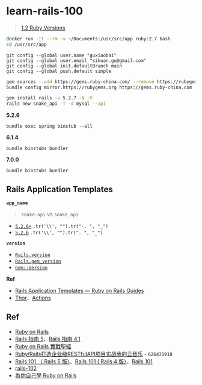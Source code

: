 # learn-rails-100

> [1.2 Ruby Versions](https://guides.rubyonrails.org/upgrading_ruby_on_rails.html#ruby-versions)


```bash
docker run -it --rm -v ~/Documents:/usr/src/app ruby:2.7 bash
cd /usr/src/app
```

```
git config --global user.name "guxiaobai"
git config --global user.email "sikuan.gu@gmail.com"
git config --global init.defaultBranch main
git config --global push.default simple
```

```bash
gem sources --add https://gems.ruby-china.com/ --remove https://rubygems.org/
bundle config mirror.https://rubygems.org https://gems.ruby-china.com
```


```bash
gem install rails -v 5.2.7 -N -V
rails new snake_api -T -d mysql --api
```

**5.2.6**

```
bundle exec spring binstub --all
```

**6.1.4**

```
bundle binstubs bundler
```

**7.0.0**

```
bundle binstubs bundler
```



## Rails Application Templates

**`app_name`**

> `snake-api` vs `snake_api`

* [`5.2.6+`](https://github.com/rails/rails/blob/0b3a63fe07507fca5b2cab6409e85789a46ed624/railties/lib/rails/generators/app_name.rb#L9) `.tr('\\', "").tr("-. ", "_")`
* [`5.2.6`](https://github.com/rails/rails/blob/v5.2.6/railties/lib/rails/generators/rails/app/app_generator.rb#L497) `.tr('\\', "").tr(". ", "_")`

**`version`**

* [`Rails.version`](https://github.com/rails/rails/blob/main/railties/lib/rails/version.rb)
* [`Rails.gem_version`](https://github.com/rails/rails/blob/main/railties/lib/rails/gem_version.rb)
* [`Gem::Version`](https://ruby-doc.org/stdlib-2.5.0/libdoc/rubygems/rdoc/Gem/Version.html)


**Ref**

* [Rails Application Templates — Ruby on Rails Guides](https://guides.rubyonrails.org/rails_application_templates.html)
* [Thor](http://whatisthor.com/)、[Actions](http://www.rubydoc.info/github/wycats/thor/Thor/Actions)

## Ref


* [Ruby on Rails](https://rubyonrails.org/)
* [Rails 指南 5](https://flapybooks.com/products/railsguides)、[Rails 指南 4.1](https://leanpub.com/rails-guides-cn)
* [Ruby on Rails 實戰聖經](https://ihower.tw/rails/)
* [Ruby/Rails打造企业级RESTfulAPI项目实战我的云音乐](http://www.ixuea.com/books/17) - `626431918`
*  [Rails 101 （ Rails 5 版）](https://courses.growthschool.com/p/rails-101)、[Rails 101 ( Rails 4 版）](https://courses.growthschool.com/p/rails-101-4-0)、[Rails 101](https://leanpub.com/rails-101)
*  [rails-102](https://github.com/rocodev/rails-102)
*  [為你自己學 Ruby on Rails](https://railsbook.tw/)